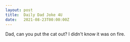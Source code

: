 ```yaml
---
layout: post
title:  Daily Dad Joke 4U
date:   2021-08-23T00:00:00Z
---
```

Dad, can you put the cat out? I didn't know it was on fire.

